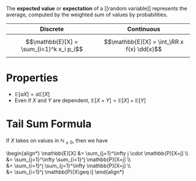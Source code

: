 The **expected value** or **expectation** of a [[random variable]] represents the average, computed by the weighted sum of values by probabilities.

|Discrete|Continuous|
|:-------:|:--------:|
|$$\mathbb{E}[X] = \sum_{i=1}^k x_i p_i$$|$$\mathbb{E}[X] = \int_\RR x f(x) \dd{x}$$|

# Properties

* $\mathbb{E}[a X] = a \mathbb{E}[X]$
* Even if $X$ and $Y$ are dependent, $\mathbb{E}[X + Y] = \mathbb{E}[X] + \mathbb{E}[Y]$


# Tail Sum Formula

If $X$ takes on values in $\mathbb{N}_{\geq 0}$, then we have

\begin{align\*}
\mathbb{E}[X] &= \sum_{j=1}^\infty j \cdot \mathbb{P}[X=j] \\\\\
&= \sum_{j=1}^\infty \sum_{i=1}^j \mathbb{P}[X=j] \\\\\
&= \sum_{i=1}^j \sum_{j=1}^\infty \mathbb{P}[X=j] \\\\\
&= \sum_{i=1}^j \mathbb{P}[X\geq i]
\end{align\*}
